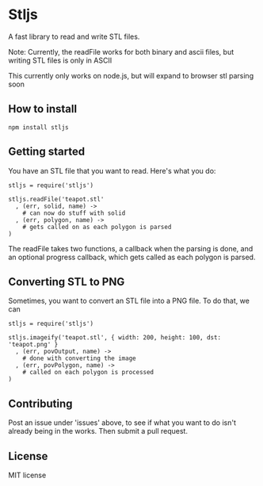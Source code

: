 # Stljs

A fast library to read and write STL files.

Note: Currently, the readFile works for both binary and ascii files, but writing
STL files is only in ASCII

This currently only works on node.js, but will expand to browser stl parsing soon

## How to install

````
npm install stljs
````

## Getting started

You have an STL file that you want to read. Here's what you do:

````
stljs = require('stljs')

stljs.readFile('teapot.stl'
  , (err, solid, name) ->
    # can now do stuff with solid
  , (err, polygon, name) ->
    # gets called on as each polygon is parsed
)
````

The readFile takes two functions, a callback when the parsing is done, and an 
optional progress callback, which gets called as each polygon is parsed.

## Converting STL to PNG

Sometimes, you want to convert an STL file into a PNG file. To do that, we can 

````
stljs = require('stljs')

stljs.imageify('teapot.stl', { width: 200, height: 100, dst: 'teapot.png' }
  , (err, povOutput, name) ->
    # done with converting the image
  , (err, povPolygon, name) -> 
    # called on each polygon is processed
)
````

## Contributing

Post an issue under 'issues' above, to see if what you want to do isn't already 
being in the works. Then submit a pull request.

## License

MIT license
